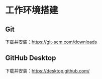# 工作环境搭建

## Git

下载并安装：https://git-scm.com/downloads

## GitHub Desktop

下载并安装：https://desktop.github.com/
